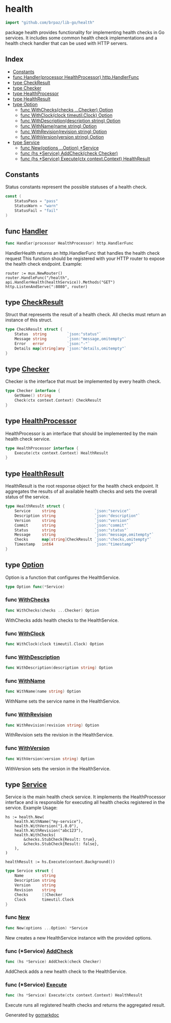 <!-- Code generated by gomarkdoc. DO NOT EDIT -->

# health

```go
import "github.com/brpaz/lib-go/health"
```

package health provides functionality for implementing health checks in Go services. It includes some common health check implementations and a health check handler that can be used with HTTP servers.

## Index

- [Constants](<#constants>)
- [func Handler\(processor HealthProcessor\) http.HandlerFunc](<#Handler>)
- [type CheckResult](<#CheckResult>)
- [type Checker](<#Checker>)
- [type HealthProcessor](<#HealthProcessor>)
- [type HealthResult](<#HealthResult>)
- [type Option](<#Option>)
  - [func WithChecks\(checks ...Checker\) Option](<#WithChecks>)
  - [func WithClock\(clock timeutil.Clock\) Option](<#WithClock>)
  - [func WithDescription\(description string\) Option](<#WithDescription>)
  - [func WithName\(name string\) Option](<#WithName>)
  - [func WithRevision\(revision string\) Option](<#WithRevision>)
  - [func WithVersion\(version string\) Option](<#WithVersion>)
- [type Service](<#Service>)
  - [func New\(options ...Option\) \*Service](<#New>)
  - [func \(hs \*Service\) AddCheck\(check Checker\)](<#Service.AddCheck>)
  - [func \(hs \*Service\) Execute\(ctx context.Context\) HealthResult](<#Service.Execute>)


## Constants

<a name="StatusPass"></a>Status constants represent the possible statuses of a health check.

```go
const (
    StatusPass = "pass"
    StatusWarn = "warn"
    StatusFail = "fail"
)
```

<a name="Handler"></a>
## func [Handler](<https://github.com/brpaz/lib-go/blob/main/health/handler.go#L15>)

```go
func Handler(processor HealthProcessor) http.HandlerFunc
```

HandlerHealth returns an http.HandlerFunc that handles the health check request This function should be registered with your HTTP router to expose the health check endpoint. Example:

```
router := mux.NewRouter()
router.HandleFunc("/health", api.HandlerHealth(healthService)).Methods("GET")
http.ListenAndServe(":8080", router)
```

<a name="CheckResult"></a>
## type [CheckResult](<https://github.com/brpaz/lib-go/blob/main/health/health.go#L22-L27>)

Struct that represents the result of a health check. All checks must return an instance of this struct.

```go
type CheckResult struct {
    Status  string         `json:"status"`
    Message string         `json:"message,omitempty"`
    Error   error          `json:"-"`
    Details map[string]any `json:"details,omitempty"`
}
```

<a name="Checker"></a>
## type [Checker](<https://github.com/brpaz/lib-go/blob/main/health/health.go#L15-L18>)

Checker is the interface that must be implemented by every health check.

```go
type Checker interface {
    GetName() string
    Check(ctx context.Context) CheckResult
}
```

<a name="HealthProcessor"></a>
## type [HealthProcessor](<https://github.com/brpaz/lib-go/blob/main/health/health.go#L30-L32>)

HealthProcessor is an interface that should be implemented by the main health check service.

```go
type HealthProcessor interface {
    Execute(ctx context.Context) HealthResult
}
```

<a name="HealthResult"></a>
## type [HealthResult](<https://github.com/brpaz/lib-go/blob/main/health/health.go#L36-L45>)

HealthResult is the root response object for the health check endpoint. It aggregates the results of all available health checks and sets the overall status of the service.

```go
type HealthResult struct {
    Service     string                 `json:"service"`
    Description string                 `json:"description"`
    Version     string                 `json:"version"`
    Commit      string                 `json:"commit"`
    Status      string                 `json:"status"`
    Message     string                 `json:"message,omitempty"`
    Checks      map[string]CheckResult `json:"checks,omitempty"`
    Timestamp   int64                  `json:"timestamp"`
}
```

<a name="Option"></a>
## type [Option](<https://github.com/brpaz/lib-go/blob/main/health/service.go#L35>)

Option is a function that configures the HealthService.

```go
type Option func(*Service)
```

<a name="WithChecks"></a>
### func [WithChecks](<https://github.com/brpaz/lib-go/blob/main/health/service.go#L85>)

```go
func WithChecks(checks ...Checker) Option
```

WithChecks adds health checks to the HealthService.

<a name="WithClock"></a>
### func [WithClock](<https://github.com/brpaz/lib-go/blob/main/health/service.go#L91>)

```go
func WithClock(clock timeutil.Clock) Option
```



<a name="WithDescription"></a>
### func [WithDescription](<https://github.com/brpaz/lib-go/blob/main/health/service.go#L64>)

```go
func WithDescription(description string) Option
```



<a name="WithName"></a>
### func [WithName](<https://github.com/brpaz/lib-go/blob/main/health/service.go#L58>)

```go
func WithName(name string) Option
```

WithName sets the service name in the HealthService.

<a name="WithRevision"></a>
### func [WithRevision](<https://github.com/brpaz/lib-go/blob/main/health/service.go#L78>)

```go
func WithRevision(revision string) Option
```

WithRevision sets the revision in the HealthService.

<a name="WithVersion"></a>
### func [WithVersion](<https://github.com/brpaz/lib-go/blob/main/health/service.go#L71>)

```go
func WithVersion(version string) Option
```

WithVersion sets the version in the HealthService.

<a name="Service"></a>
## type [Service](<https://github.com/brpaz/lib-go/blob/main/health/service.go#L25-L32>)

Service is the main health check service. It implements the HealthProcessor interface and is responsible for executing all health checks registered in the service. Example Usage:

```
hs := health.New(
    health.WithName("my-service"),
    health.WithVersion("1.0.0"),
    health.WithRevision("abc123"),
    health.WithChecks(
        &checks.StubCheck{Result: true},
        &checks.StubCheck{Result: false},
    ),
)

healthResult := hs.Execute(context.Background())
```

```go
type Service struct {
    Name        string
    Description string
    Version     string
    Revision    string
    Checks      []Checker
    Clock       timeutil.Clock
}
```

<a name="New"></a>
### func [New](<https://github.com/brpaz/lib-go/blob/main/health/service.go#L44>)

```go
func New(options ...Option) *Service
```

New creates a new HealthService instance with the provided options.

<a name="Service.AddCheck"></a>
### func \(\*Service\) [AddCheck](<https://github.com/brpaz/lib-go/blob/main/health/service.go#L98>)

```go
func (hs *Service) AddCheck(check Checker)
```

AddCheck adds a new health check to the HealthService.

<a name="Service.Execute"></a>
### func \(\*Service\) [Execute](<https://github.com/brpaz/lib-go/blob/main/health/service.go#L103>)

```go
func (hs *Service) Execute(ctx context.Context) HealthResult
```

Execute runs all registered health checks and returns the aggregated result.

Generated by [gomarkdoc](<https://github.com/princjef/gomarkdoc>)
